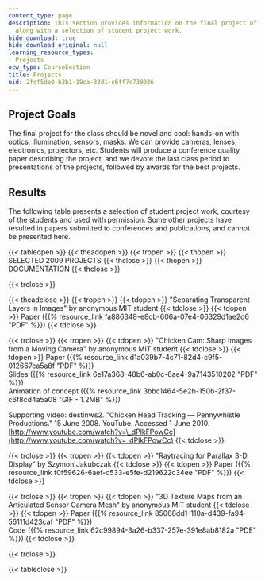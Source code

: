 ```yaml
---
content_type: page
description: This section provides information on the final project of the course
  along with a selection of student project work.
hide_download: true
hide_download_original: null
learning_resource_types:
- Projects
ocw_type: CourseSection
title: Projects
uid: 2fcf5de0-b2b1-19ca-33d1-c6ff7c739036
---
```


Project Goals
-------------

The final project for the class should be novel and cool: hands-on with optics, illumination, sensors, masks. We can provide cameras, lenses, electronics, projectors, etc. Students will produce a conference quality paper describing the project, and we devote the last class period to presentations of the projects, followed by awards for the best projects.

Results
-------

The following table presents a selection of student project work, courtesy of the students and used with permission. Some other projects have resulted in papers submitted to conferences and publications, and cannot be presented here.

{{< tableopen >}}
{{< theadopen >}}
{{< tropen >}}
{{< thopen >}}
SELECTED 2009 PROJECTS
{{< thclose >}}
{{< thopen >}}
DOCUMENTATION
{{< thclose >}}

{{< trclose >}}

{{< theadclose >}}
{{< tropen >}}
{{< tdopen >}}
"Separating Transparent Layers in Images" by anonymous MIT student
{{< tdclose >}}
{{< tdopen >}}
Paper ({{% resource_link fa886348-e8cb-606a-07e4-06329d1ae2d6 "PDF" %}})
{{< tdclose >}}

{{< trclose >}}
{{< tropen >}}
{{< tdopen >}}
"Chicken Cam: Sharp Images from a Moving Camera" by anonymous MIT student
{{< tdclose >}}
{{< tdopen >}}
Paper ({{% resource_link d1a039b7-4c71-82d4-c9f5-012667ca5a8f "PDF" %}})  
Slides ({{% resource_link 6e17a368-48b6-ab0c-6ae4-9a7143510202 "PDF" %}})  
Animation of concept ({{% resource_link 3bbc1464-5e2b-150b-2f37-c6f8cd4a5a08 "GIF - 1.2MB" %}})  
  
Supporting video: destinws2. "Chicken Head Tracking — Pennywhistle Productions." 15 June 2008. YouTube. Accessed 1 June 2010. [http://www.youtube.com/watch?v=\_dPlkFPowCc](http://www.youtube.com/watch?v=_dPlkFPowCc)
{{< tdclose >}}

{{< trclose >}}
{{< tropen >}}
{{< tdopen >}}
"Raytracing for Parallax 3-D Display" by Szymon Jakubczak
{{< tdclose >}}
{{< tdopen >}}
Paper ({{% resource_link f0f59626-6aef-c533-e5fe-d219622c34ee "PDF" %}})
{{< tdclose >}}

{{< trclose >}}
{{< tropen >}}
{{< tdopen >}}
"3D Texture Maps from an Articulated Sensor Camera Mesh" by anonymous MIT student
{{< tdclose >}}
{{< tdopen >}}
Paper ({{% resource_link 85068dd1-110a-d439-fa94-56111d423caf "PDF" %}})  
Code ({{% resource_link 62c99894-3a26-b337-257e-391e8ab8182a "PDE" %}})
{{< tdclose >}}

{{< trclose >}}

{{< tableclose >}}